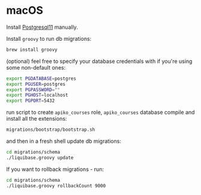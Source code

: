# macOS

Install [Postgresql11](https://postgresapp.com/) manually.

Install `groovy` to run db migrations:
```bash
brew install groovy
```

(optional) feel free to specify your database credentials with if you're using some non-default ones:

```bash
export PGDATABASE=postgres
export PGUSER=postgres
export PGPASSWORD=""
export PGHOST=localhost
export PGPORT=5432
```

run script to create `apiko_courses` role, `apiko_courses` database compile and install all the extensions:

```bash
migrations/bootstrap/bootstrap.sh
```

and then in a fresh shell update db migrations:

```bash
cd migrations/schema
./liquibase.groovy update
```

If you want to rollback migrations - run:
```bash
cd migrations/schema
./liquibase.groovy rollbackCount 9000
```
